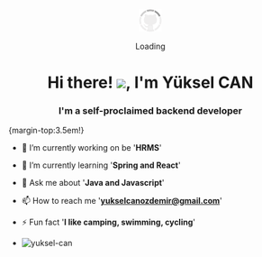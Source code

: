 
<div align="center">
    <img src="https://github.com/Yuksel-Can/Yuksel-Can/blob/main/assets/gifs/github.gif?raw=true" width="40" height="40">
    <p>Loading</p>
</div>
<h1 align="center">Hi there! <img src="https://user-images.githubusercontent.com/75476607/120882203-c6950a80-c5de-11eb-8cba-a0fe21115c2e.gif" height="30px"/>, I'm Yüksel CAN</h1>
<h3 align="center">I'm a self-proclaimed backend developer</h3>{margin-top:3.5em!}

- 🔭 I’m currently working on be '__HRMS__'
- 🌱 I’m currently learning '**Spring and React**'
- 💬 Ask me about '**Java and Javascript**'
- 📫 How to reach me '**yukselcanozdemir@gmail.com**'
- ⚡ Fun fact '**I like camping, swimming, cycling**'

- <p > <img src="https://komarev.com/ghpvc/?username=yuksel-can&label=Profile%20views&color=0e75b6&style=flat" alt="yuksel-can" /> </p>

